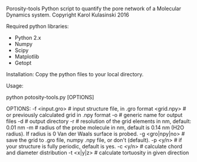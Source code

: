 Porosity-tools
Python script to quantify the pore network of a Molecular Dynamics system.
Copyright Karol Kulasinski 2016

Required python libraries:
* Python 2.x
* Numpy
* Scipy
* Matplotlib
* Getopt

Installation:
Copy the python files to your local directory.

Usage:

python potosity-tools.py [OPTIONS]

OPTIONS:
     -f <input.gro>  # input structure file, in .gro format
        <grid.npy>   # or previously calculated grid in .npy format
     -o <out>        # generic name for output files
     -d <output>     # output directory
     -r <float>      # resolution of the grid elements in nm, default: 0.01 nm
     -m <float>      # radius of the probe molecule in nm,
                       default is 0.14 nm (H2O radius).
                       If radius is 0 Van der Waals surface is probed.
     -g <gro|npy|no> # save the grid to .gro file, numpy .npy file,
                       or don't (default).
     -p <y/n>        # if your structure is fully periodic, default is yes.
     -c <y/n>        # calculate chord and diameter distribution
     -t <x|y|z>      # calculate tortuosity in given direction
